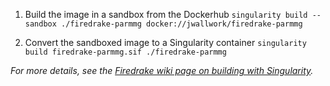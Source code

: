 1. Build the image in a sandbox from the Dockerhub
`singularity build --sandbox ./firedrake-parmmg docker://jwallwork/firedrake-parmmg`

2. Convert the sandboxed image to a Singularity container
`singularity build firedrake-parmmg.sif ./firedrake-parmmg`

*For more details, see the [Firedrake wiki page on building with Singularity](https://github.com/firedrakeproject/firedrake/wiki/singularity).*